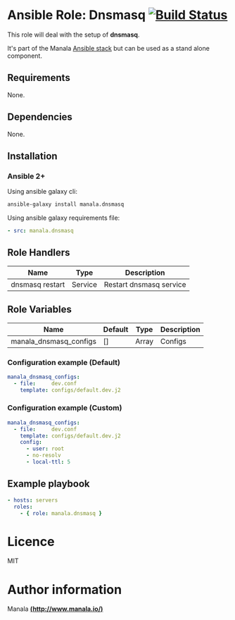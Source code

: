 # Ansible Role: Dnsmasq [![Build Status](https://travis-ci.org/manala/ansible-role-dnsmasq.svg?branch=master)](https://travis-ci.org/manala/ansible-role-dnsmasq)

This role will deal with the setup of __dnsmasq__.

It's part of the Manala <a href="http://www.manala.io" target="_blank">Ansible stack</a> but can be used as a stand alone component.

## Requirements

None.

## Dependencies

None.

## Installation

### Ansible 2+

Using ansible galaxy cli:

```bash
ansible-galaxy install manala.dnsmasq
```

Using ansible galaxy requirements file:

```yaml
- src: manala.dnsmasq
```

## Role Handlers

|Name|Type|Description|
|----|----|-----------|
|dnsmasq restart|Service|Restart dnsmasq service

## Role Variables

|Name|Default|Type|Description|
|----|-------|----|-----------|
|manala_dnsmasq_configs|[]|Array|Configs

### Configuration example (Default)

```yaml
manala_dnsmasq_configs:
  - file:     dev.conf
    template: configs/default.dev.j2
```

### Configuration example (Custom)

```yaml
manala_dnsmasq_configs:
  - file:     dev.conf
    template: configs/default.dev.j2
    config:
      - user: root
      - no-resolv
      - local-ttl: 5
```

## Example playbook

```yaml
- hosts: servers
  roles:
    - { role: manala.dnsmasq }
```

# Licence

MIT

# Author information

Manala [**(http://www.manala.io/)**](http://www.manala.io)
